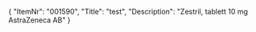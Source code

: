 {
  "ItemNr": "001590",
  "Title": "test",
  "Description": "Zestril, tablett 10 mg AstraZeneca AB"
}